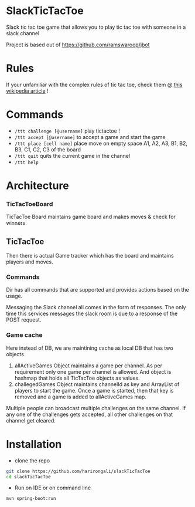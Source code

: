 # SlackTicTacToe

Slack tic tac toe game that allows you to play tic tac toe with 
someone in a slack channel

Project is based out of https://github.com/ramswaroop/jbot

# Rules

If your unfamiliar with the complex rules of tic tac toe, check them @ [this wikipedia
article](https://en.wikipedia.org/wiki/Tic-tac-toe) !

# Commands
- `/ttt challenge [@username]` play tictactoe !
- `/ttt accept [@username]` to accept a game and start the game
- `/ttt place [cell name]` place move on empty space A1, A2, A3, B1, B2, B3, C1, C2, C3 of the board
- `/ttt quit` quits the current game in the channel
- `/ttt help`


# Architecture

### TicTacToeBoard
TicTacToe Board maintains game board and makes moves & check for winners.

## TicTacToe
Then there is actual Game tracker which has the board and maintains players and moves.

### Commands
Dir has all commands that are supported and provides actions based on the usage.

Messaging the Slack channel all comes in the form of responses. The only time this services
messages the slack room is due to a response of the POST request.

### Game cache
Here instead of DB, we are maintining cache as local DB that has two objects 
1. allActiveGames Object maintains a game per channel. As per requirement only one game per channel is allowed. 
And object is hashmap that holds all TicTacToe objects as values.
2. challegedGames Object maintains channelId as key and ArrayList of players to start the game. Once a game is started,
then that key is removed and a game is added to allActiveGames map.

Multiple people can broadcast multiple challenges on the same channel. If any one of the challenges
gets accepted, all other challenges on that channel get cleared.

# Installation

- clone the repo
```sh
git clone https://github.com/harirongali/slackTicTacToe
cd slackTicTacToe
```
- Run on IDE or on command line
```sh
mvn spring-boot:run
```
